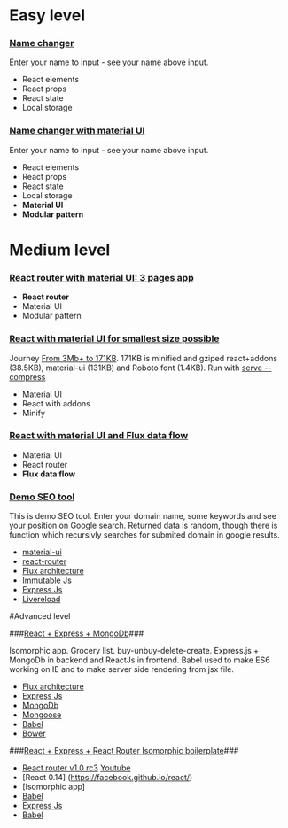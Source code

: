 # Easy level

### [Name changer](https://github.com/liesislukas/ReactJs-boilerplate-and-examples/tree/master/examples/name-changer)

Enter your name to input - see your name above input. 
* React elements
* React props
* React state
* Local storage

### [Name changer with material UI](https://github.com/liesislukas/ReactJs-boilerplate-and-examples/tree/master/examples/name-changer-with-material-ui)

Enter your name to input - see your name above input. 
* React elements
* React props
* React state
* Local storage
* **Material UI**
* **Modular pattern**

# Medium level

### [React router with material UI: 3 pages app](https://github.com/liesislukas/ReactJs-boilerplate-and-examples/tree/master/examples/react-router)

* **React router**
* Material UI
* Modular pattern

### [React with material UI for smallest size possible](https://github.com/liesislukas/ReactJs-boilerplate-and-examples/tree/master/examples/size-and-speed)
Journey [From 3Mb+ to 171KB](https://github.com/callemall/material-ui/issues/1421). 171KB is minified and gziped react+addons (38.5KB), material-ui (131KB) and Roboto font (1.4KB). Run with [serve --compress](https://www.npmjs.com/package/serve)


* Material UI
* React with addons
* Minify 

### [React with material UI and Flux data flow](https://github.com/liesislukas/ReactJs-boilerplate-and-examples/tree/master/examples/flux-1) ###

* Material UI
* React router
* **Flux data flow**

### [Demo SEO tool](https://github.com/liesislukas/ReactJs-boilerplate-and-examples/tree/master/examples/seo-tool)
This is demo SEO tool. Enter your domain name, some keywords and see your position on Google search. Returned data is random, though there is function which recursivly searches for submited domain in google results.

* [material-ui](https://www.npmjs.com/package/material-ui)
* [react-router](https://github.com/rackt/react-router)
* [Flux architecture](https://facebook.github.io/flux/) 
* [Immutable Js](https://facebook.github.io/immutable-js/) 
* [Express Js](http://expressjs.com/)
* [Livereload](https://www.npmjs.com/package/livereload)

#Advanced level

###[React + Express + MongoDb](https://github.com/liesislukas/ReactJs-boilerplate-and-examples/tree/master/examples/react-express)###

Isomorphic app. Grocery list. buy-unbuy-delete-create. 
Express.js + MongoDb in backend and ReactJs in frontend.
Babel used to make ES6 working on IE and to make server side rendering from jsx file.

* [Flux architecture](https://facebook.github.io/flux/) 
* [Express Js](http://expressjs.com/)
* [MongoDb](https://www.mongodb.org/)
* [Mongoose](http://mongoosejs.com/)
* [Babel](https://babeljs.io/)
* [Bower](http://bower.io/)

###[React + Express + React Router Isomorphic boilerplate](https://github.com/liesislukas/ReactJs-boilerplate-and-examples/tree/master/examples/react-router-isomorphic)###

* [React router v1.0 rc3](https://github.com/rackt/react-router) [Youtube](https://www.youtube.com/watch?v=XZfvW1a8Xac&index=7&list=PLb0IAmt7-GS1cbw4qonlQztYV1TAW0sCr)
* [React 0.14] (https://facebook.github.io/react/)
* [Isomorphic app]
* [Babel](https://babeljs.io/)
* [Express Js](http://expressjs.com/)
* [Babel](https://babeljs.io/)
